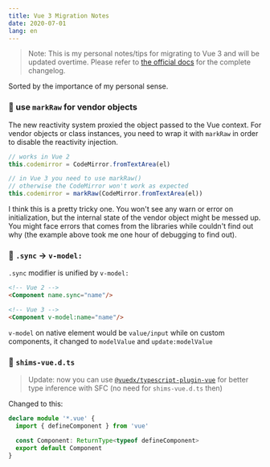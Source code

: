 ```yaml
---
title: Vue 3 Migration Notes
date: 2020-07-01
lang: en
---
```


> Note: This is my personal notes/tips for migrating to Vue 3 and will be updated overtime. Please refer to [the official docs](https://v3.vuejs.org) for the complete changelog.

Sorted by the importance of my personal sense.

### 💫 use `markRaw` for vendor objects

The new reactivity system proxied the object passed to the Vue context. For vendor objects or class instances, you need to wrap it with `markRaw` in order to disable the reactivity injection.

```ts
// works in Vue 2
this.codemirror = CodeMirror.fromTextArea(el)

// in Vue 3 you need to use markRaw()
// otherwise the CodeMirror won't work as expected
this.codemirror = markRaw(CodeMirror.fromTextArea(el))
```

I think this is a pretty tricky one. You won't see any warn or error on initialization, but the internal state of the vendor object might be messed up. You might face errors that comes from the libraries while couldn't find out why (the example above took me one hour of debugging to find out).


### 💫 `.sync` → `v-model:`

`.sync` modifier is unified by `v-model:`

```html
<!-- Vue 2 -->
<Component name.sync="name"/>

<!-- Vue 3 -->
<Component v-model:name="name"/>
```

`v-model` on native element would be `value/input` while on custom components, it changed to `modelValue` and `update:modelValue`


### 💫 `shims-vue.d.ts`

> Update: now you can use [`@vuedx/typescript-plugin-vue`](https://github.com/znck/vue-developer-experience/tree/main/packages/typescript-plugin-vue) for better type inference with SFC (no need for `shims-vue.d.ts` then) 

Changed to this:

```ts
declare module '*.vue' {
  import { defineComponent } from 'vue'

  const Component: ReturnType<typeof defineComponent>
  export default Component
}
```
